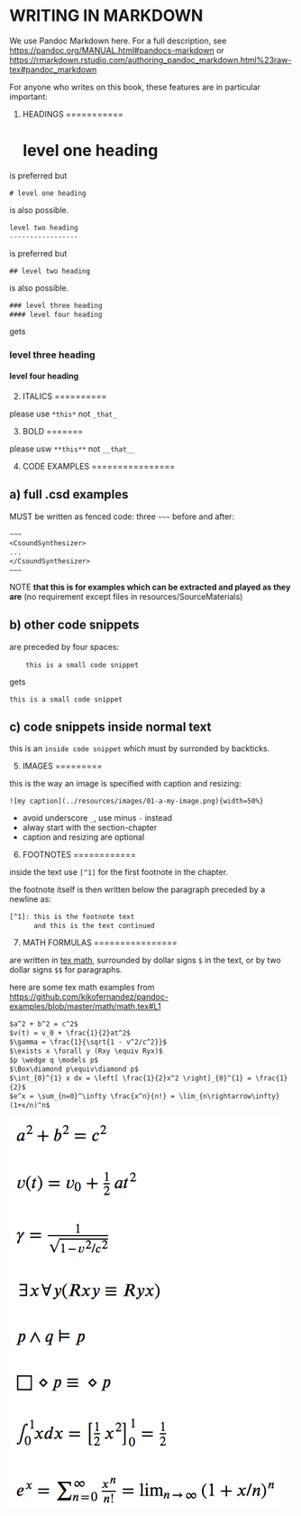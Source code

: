 WRITING IN MARKDOWN
===================

We use Pandoc Markdown here. For a full description,
see https://pandoc.org/MANUAL.html#pandocs-markdown or
https://rmarkdown.rstudio.com/authoring_pandoc_markdown.html%23raw-tex#pandoc_markdown

For anyone who writes on this book, these features are in particular important:

1. HEADINGS
===========
   
    level one heading
    =================

is preferred but

    # level one heading

is also possible.

    level two heading
    -----------------

is preferred but

    ## level two heading

is also possible.

    ### level three heading
    #### level four heading

gets

### level three heading
#### level four heading


2. ITALICS
==========

please use `*this*` not `_that_`


3. BOLD
=======

please usw `**this**` not `__that__`


4. CODE EXAMPLES
================

a) full .csd examples
---------------------

MUST be written as fenced code: three `~~~` before and after:

    ~~~
    <CsoundSynthesizer>
    ...
    </CsoundSynthesizer>
    ~~~

NOTE **that this is for examples which can be extracted and played
as they are** (no requirement except files in resources/SourceMaterials)


b) other code snippets
----------------------

are preceded by four spaces:

`    this is a small code snippet`

gets

    this is a small code snippet


c) code snippets inside normal text
-----------------------------------

this is an `inside code snippet` which must by surronded by backticks.

    
5. IMAGES
=========

this is the way an image is specified with caption and resizing:

    ![my caption](../resources/images/01-a-my-image.png){width=50%}

- avoid underscore `_`, use minus `-` instead
- alway start with the section-chapter 
- caption and resizing are optional


6. FOOTNOTES
============

inside the text use `[^1]` for the first footnote in the chapter.
    
the footnote itself is then written below the paragraph preceded 
by a newline as:

    [^1]: this is the footnote text
          and this is the text continued


7. MATH FORMULAS
================

are written in [tex math](https://en.wikibooks.org/wiki/LaTeX/Mathematics), surrounded by dollar signs `$` in the text, or by two dollar signs `$$` for paragraphs.

here are some tex math examples from <https://github.com/kikofernandez/pandoc-examples/blob/master/math/math.tex#L1>

    $a^2 + b^2 = c^2$
    $v(t) = v_0 + \frac{1}{2}at^2$
    $\gamma = \frac{1}{\sqrt{1 - v^2/c^2}}$
    $\exists x \forall y (Rxy \equiv Ryx)$
    $p \wedge q \models p$
    $\Box\diamond p\equiv\diamond p$
    $\int_{0}^{1} x dx = \left[ \frac{1}{2}x^2 \right]_{0}^{1} = \frac{1}{2}$
    $e^x = \sum_{n=0}^\infty \frac{x^n}{n!} = \lim_{n\rightarrow\infty} (1+x/n)^n$

![](../resources/images/tex_math_examples.png)
